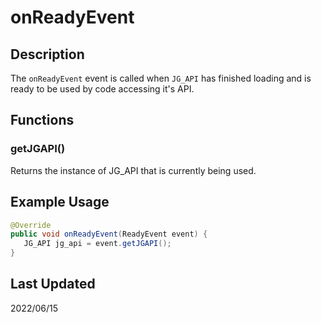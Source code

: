 # onReadyEvent
## Description
The `onReadyEvent` event is called when `JG_API` has finished loading and is ready to be used by code accessing it's API.
## Functions
### getJGAPI()
Returns the instance of JG_API that is currently being used.
## Example Usage
 ```java
 @Override
 public void onReadyEvent(ReadyEvent event) {
    JG_API jg_api = event.getJGAPI();
 }
 ```
 ## Last Updated
 2022/06/15